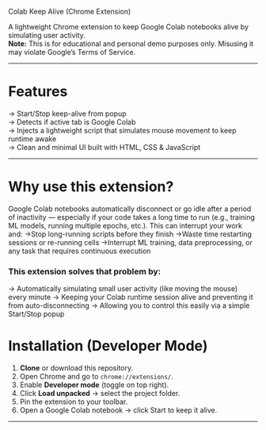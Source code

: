 Colab Keep Alive (Chrome Extension)

A lightweight Chrome extension to keep Google Colab notebooks alive by simulating user activity.  
**Note:** This is for educational and personal demo purposes only. Misusing it may violate Google’s Terms of Service.

---

# Features
-> Start/Stop keep-alive from popup  
-> Detects if active tab is Google Colab  
-> Injects a lightweight script that simulates mouse movement to keep runtime awake  
-> Clean and minimal UI built with HTML, CSS & JavaScript

---
# Why use this extension?
Google Colab notebooks automatically disconnect or go idle after a period of inactivity — especially if your code takes a long time to run (e.g., training ML models, running multiple epochs, etc.).
This can interrupt your work and:
  ->Stop long-running scripts before they finish
  ->Waste time restarting sessions or re-running cells
  ->Interrupt ML training, data preprocessing, or any task that requires continuous execution

### This extension solves that problem by:
-> Automatically simulating small user activity (like moving the mouse) every minute
-> Keeping your Colab runtime session alive and preventing it from auto-disconnecting
-> Allowing you to control this easily via a simple Start/Stop popup

# Installation (Developer Mode)

1. **Clone** or download this repository.
2. Open Chrome and go to `chrome://extensions/`.
3. Enable **Developer mode** (toggle on top right).
4. Click **Load unpacked** → select the project folder.
5. Pin the extension to your toolbar.
6. Open a Google Colab notebook → click Start to keep it alive.

---
